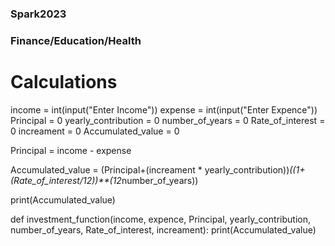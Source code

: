 ### Spark2023
### Finance/Education/Health

# Calculations
income = int(input("Enter Income"))
expense = int(input("Enter Expence"))
Principal = 0
yearly_contribution = 0
number_of_years = 0
Rate_of_interest = 0
increament = 0
Accumulated_value = 0


Principal = income - expense

Accumulated_value = (Principal+(increament * yearly_contribution))*((1+ (Rate_of_interest/12))**(12*number_of_years))

print(Accumulated_value)

def investment_function(income, expence, Principal, yearly_contribution, number_of_years, Rate_of_interest, increament):
      print(Accumulated_value)
